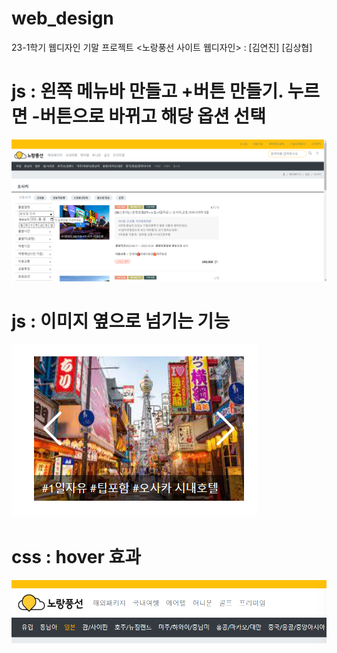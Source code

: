 # web_design
23-1학기 웹디자인 기말 프로젝트 &lt;노랑풍선 사이트 웹디자인> : [김연진] [김상협] 

# js : 왼쪽 메뉴바 만들고 +버튼 만들기. 누르면 -버튼으로 바뀌고 해당 옵션 선택
![alt text](image.png)

# js : 이미지 옆으로 넘기는 기능
![alt text](image-1.png)

# css : hover 효과
![alt text](image-2.png)



